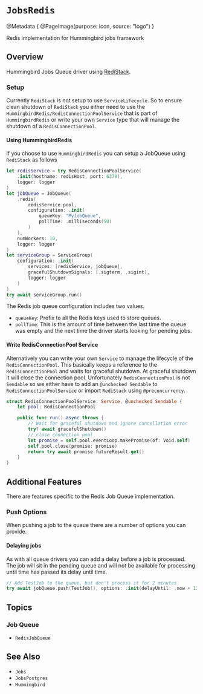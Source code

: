 # ``JobsRedis``

@Metadata {
    @PageImage(purpose: icon, source: "logo")
}

Redis implementation for Hummingbird jobs framework

## Overview

Hummingbird Jobs Queue driver using [RediStack](https://github.com/swift-server/redistack).

### Setup

Currently `RediStack` is not setup to use `ServiceLifecycle`. So to ensure clean shutdown of `RediStack` you either need to use the ``HummingbirdRedis/RedisConnectionPoolService`` that is part of ``HummingbirdRedis`` or write your own `Service` type that will manage the shutdown of a `RedisConnectionPool`.

#### Using HummingbirdRedis

If you choose to use `HummingbirdRedis` you can setup a JobQueue using `RediStack` as follows

```swift
let redisService = try RedisConnectionPoolService(
    .init(hostname: redisHost, port: 6379),
    logger: logger
)
let jobQueue = JobQueue(
    .redis(
        redisService.pool, 
        configuration: .init(
            queueKey: "MyJobQueue", 
            pollTime: .milliseconds(50)
        )
    ),
    numWorkers: 10,
    logger: logger
)
let serviceGroup = ServiceGroup(
    configuration: .init(
        services: [redisService, jobQueue],
        gracefulShutdownSignals: [.sigterm, .sigint],
        logger: logger
    )
)
try await serviceGroup.run()
```
The Redis job queue configuration includes two values.
- `queueKey`: Prefix to all the Redis keys used to store queues.
- `pollTime`: This is the amount of time between the last time the queue was empty and the next time the driver starts looking for pending jobs.

#### Write RedisConnectionPool Service

Alternatively you can write your own `Service` to manage the lifecycle of the `RedisConnectionPool`. This basically keeps a reference to the `RedisConnectionPool` and waits for graceful shutdown. At graceful shutdown it will close the connection pool. Unfortunately `RedisConnectionPool` is not `Sendable` so we either have to add an `@unchecked Sendable` to `RedisConnectionPoolService` or import `RediStack` using `@preconcurrency`.

```swift
struct RedisConnectionPoolService: Service, @unchecked Sendable {
    let pool: RedisConnectionPool

    public func run() async throws {
        // Wait for graceful shutdown and ignore cancellation error
        try? await gracefulShutdown()
        // close connection pool
        let promise = self.pool.eventLoop.makePromise(of: Void.self)
        self.pool.close(promise: promise)
        return try await promise.futureResult.get()
    }
}
```

## Additional Features

There are features specific to the Redis Job Queue implementation.

### Push Options

When pushing a job to the queue there are a number of options you can provide. 

#### Delaying jobs

As with all queue drivers you can add a delay before a job is processed. The job will sit in the pending queue and will not be available for processing until time has passed its delay until time.

```swift
// Add TestJob to the queue, but don't process it for 2 minutes
try await jobQueue.push(TestJob(), options: .init(delayUntil: .now + 120))
```

## Topics

### Job Queue

- ``RedisJobQueue``

## See Also

- ``Jobs``
- ``JobsPostgres``
- ``Hummingbird``
